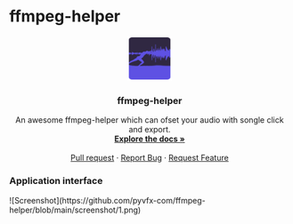 # ffmpeg-helper

<div align="center">
  <a href="[ffmpeg-helper](https://github.com/pyvfx-com/ffmpeg-helper)">
    <img src="icon/logo.png" alt="Logo" width="80" height="80">
  </a>

  <h3 align="center">ffmpeg-helper</h3>

  <p align="center">
    An awesome ffmpeg-helper which can ofset your audio with songle click and export.
    <br />
    <a href="https://github.com/pyvfx-com/ffmpeg-helper/projects?query=is%3Aopen"><strong>Explore the docs »</strong></a>
    <br />
    <br />
    <a href="https://github.com/pyvfx-com/ffmpeg-helper/pulls">Pull request</a>
    ·
    <a href="https://github.com/pyvfx-com/ffmpeg-helper/issues/new">Report Bug</a>
    ·
    <a href="https://github.com/pyvfx-com/ffmpeg-helper/issues">Request Feature</a>
  </p>
</div>

<h3 align="leeft"><b>Application interface</b></h3>
![Screenshot](https://github.com/pyvfx-com/ffmpeg-helper/blob/main/screenshot/1.png)